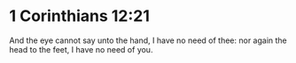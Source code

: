 # 1 Corinthians 12:21

And the eye cannot say unto the hand, I have no need of thee: nor again the head to the feet, I have no need of you.